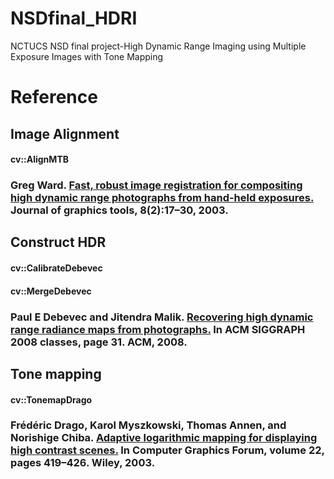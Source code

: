 # NSDfinal_HDRI
NCTUCS NSD final project-High Dynamic Range Imaging using Multiple Exposure Images with Tone Mapping

# Reference

## Image Alignment
#### cv::AlignMTB
### Greg Ward. [Fast, robust image registration for compositing high dynamic range photographs from hand-held exposures.](http://www.anyhere.com/gward/papers/jgtpap2.pdf) Journal of graphics tools, 8(2):17–30, 2003.


## Construct HDR
#### cv::CalibrateDebevec
#### cv::MergeDebevec
### Paul E Debevec and Jitendra Malik. [Recovering high dynamic range radiance maps from photographs.](http://www.pauldebevec.com/Research/HDR/debevec-siggraph97.pdf) In ACM SIGGRAPH 2008 classes, page 31. ACM, 2008.

## Tone mapping
#### cv::TonemapDrago
### Frédéric Drago, Karol Myszkowski, Thomas Annen, and Norishige Chiba. [Adaptive logarithmic mapping for displaying high contrast scenes.](http://resources.mpi-inf.mpg.de/tmo/logmap/logmap.pdf) In Computer Graphics Forum, volume 22, pages 419–426. Wiley, 2003.
